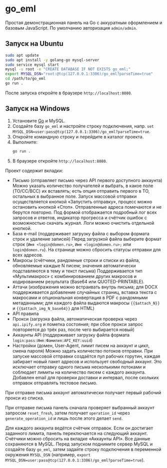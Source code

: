 # go_eml

Простая демонстрационная панель на Go с аккуратным оформлением и базовым JavaScript. По умолчанию авторизация `admin/admin`.

## Запуск на Ubuntu
```bash
sudo apt update
sudo apt install -y golang-go mysql-server
sudo service mysql start
mysql -u root -e "CREATE DATABASE IF NOT EXISTS go_eml;"
export MYSQL_DSN="root:@tcp(127.0.0.1:3306)/go_eml?parseTime=true"
cd /path/to/go_eml
go run .
```
После запуска откройте в браузере `http://localhost:8080`.

## Запуск на Windows
1. Установите [Go](https://go.dev/dl/) и MySQL.
2. Создайте базу `go_eml` и настройте строку подключения, напр. `set MYSQL_DSN=user:pass@tcp(127.0.0.1:3306)/go_eml?parseTime=true`.
3. Откройте командную строку и перейдите в каталог проекта.
4. Выполните:
    ```cmd
    go run .
    ```
5. В браузере откройте `http://localhost:8080`.

Проект содержит вкладки:
- Письмо (отправляет письмо через API первого доступного аккаунта)
  Можно указать количество получателей и выбрать, в какое поле (TO/CC/BCC) их вставлять; есть опция отправить первого в TO, остальных в выбранное поле.
  Запуск массовой отправки осуществляется кнопкой «Запустить отправку», процесс можно остановить кнопкой «Стоп». Отправленные адреса помечаются и не берутся повторно.
  Под формой отображается подробный лог всех запросов и ответов, индикатор прогресса и счётчик ошибок с возможностью скачать журнал. Логи можно очистить отдельной кнопкой.
- База e-mail (поддерживает загрузку файла с выбором формата строк и удаление записей)
  Перед загрузкой файла выберите формат строк (`Имя <login@domen.ru>`, `Имя <login@domen.ru>;` или `login@domen.ru`).
  На странице можно сбросить статусы отправки для всех адресов.
- Макросы (счётчики, рандомные строки и списки из файла, обновляемые каждые N писем; значения автоматически подставляются в тему и текст письма)
  Поддерживается тип «Мультимакрос» с комбинированием других макросов и кодированием результата (Base64 или QUOTED-PRINTABLE).
- Аттачи (изображения можно встраивать внутрь письма; для DOCX поддерживается добавление случайных страниц, вставка текста с макросами и опциональная конвертация в PDF с рандомными метаданными; для каждого файла выдаются макросы `{{$attach_N}}` и `{{$attach_img_N_base64}}` для HTML)
- API правила
- Прокси (загрузка файла, автоматическая проверка через `api.ipify.org` и пометка состояния; при сбое прокси запрос повторяется до трёх раз, после чего выбирается новый)
- Аккаунты API (поддерживает загрузку файла формата `login:pass:Имя:Фамилия:API_KEY:uuid`)
- Настройки (домен, User-Agent, лимит писем на аккаунт и цикл, смена пароля)
  Можно задать количество потоков отправки. При запуске массовой отправки создаётся пул рабочих горутин, каждая забирает новый пакет адресов и использует свободный аккаунт. Это исключает отправку одного письма несколькими потоками и соблюдает лимиты на количество писем с каждого аккаунта.
  Добавлен email для проверки доставки и интервал, после скольких отправок отправлять тестовое письмо.

При отправке письма аккаунт автоматически получает первый рабочий прокси из списка.

При отправке письма панель сначала проверяет выбранный аккаунт запросом `reset_fresh`, затем получает `operation_id` через `generate_operation_id` и лишь после этого делает `send`.

Для каждого аккаунта ведётся счётчик отправок. Если он достигает заданного лимита, панель переключается на следующий аккаунт. Счётчики можно сбросить на вкладке «Аккаунты API».
Все данные сохраняются в MySQL. Перед запуском поднимите сервер MySQL и создайте базу `go_eml`,
затем задайте строку подключения в переменной окружения `MYSQL_DSN` (например,
`export MYSQL_DSN=user:pass@tcp(127.0.0.1:3306)/go_eml?parseTime=true`).
